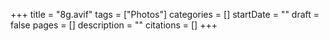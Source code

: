 +++
title = "8g.avif"
tags = ["Photos"]
categories = []
startDate = ""
draft = false
pages = []
description = ""
citations = []
+++
